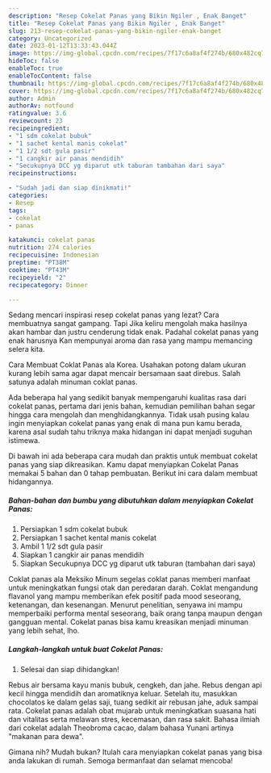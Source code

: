 ```yaml
---
description: "Resep Cokelat Panas yang Bikin Ngiler , Enak Banget"
title: "Resep Cokelat Panas yang Bikin Ngiler , Enak Banget"
slug: 213-resep-cokelat-panas-yang-bikin-ngiler-enak-banget
category: Uncategorized
date: 2023-01-12T13:33:43.044Z
image: https://img-global.cpcdn.com/recipes/7f17c6a8af4f274b/680x482cq70/cokelat-panas-foto-resep-utama.jpg
hideToc: false
enableToc: true
enableTocContent: false
thumbnail: https://img-global.cpcdn.com/recipes/7f17c6a8af4f274b/680x482cq70/cokelat-panas-foto-resep-utama.jpg
cover: https://img-global.cpcdn.com/recipes/7f17c6a8af4f274b/680x482cq70/cokelat-panas-foto-resep-utama.jpg
author: Admin
authorAv: notfound
ratingvalue: 3.6
reviewcount: 23
recipeingredient:
- "1 sdm cokelat bubuk"
- "1 sachet kental manis cokelat"
- "1 1/2 sdt gula pasir"
- "1 cangkir air panas mendidih"
- "Secukupnya DCC yg diparut utk taburan tambahan dari saya"
recipeinstructions:

- "Sudah jadi dan siap dinikmati!"
categories:
- Resep
tags:
- cokelat
- panas

katakunci: cokelat panas 
nutrition: 274 calories
recipecuisine: Indonesian
preptime: "PT38M"
cooktime: "PT43M"
recipeyield: "2"
recipecategory: Dinner

---
```



Sedang mencari inspirasi resep cokelat panas yang lezat? Cara membuatnya sangat gampang. Tapi Jika keliru mengolah maka hasilnya akan hambar dan justru cenderung tidak enak. Padahal cokelat panas yang enak harusnya Kan mempunyai aroma dan rasa yang mampu memancing selera kita.


Cara Membuat Coklat Panas ala Korea. Usahakan potong dalam ukuran kurang lebih sama agar dapat mencair bersamaan saat direbus. Salah satunya adalah minuman coklat panas.

Ada beberapa hal yang sedikit banyak mempengaruhi kualitas rasa dari cokelat panas, pertama dari jenis bahan, kemudian pemilihan bahan segar hingga cara mengolah dan menghidangkannya. Tidak usah pusing kalau ingin menyiapkan cokelat panas yang enak di mana pun kamu berada, karena asal sudah tahu triknya maka hidangan ini dapat menjadi suguhan istimewa.


Di bawah ini ada beberapa cara mudah dan praktis untuk membuat cokelat panas yang siap dikreasikan. Kamu dapat menyiapkan Cokelat Panas memakai 5 bahan dan 0 tahap pembuatan. Berikut ini cara dalam membuat hidangannya.

<!--inarticleads1-->

##### Bahan-bahan dan bumbu yang dibutuhkan dalam menyiapkan Cokelat Panas:

1. Persiapkan 1 sdm cokelat bubuk
1. Persiapkan 1 sachet kental manis cokelat
1. Ambil 1 1/2 sdt gula pasir
1. Siapkan 1 cangkir air panas mendidih
1. Siapkan Secukupnya DCC yg diparut utk taburan (tambahan dari saya)


Coklat panas ala Meksiko Minum segelas coklat panas memberi manfaat untuk meningkatkan fungsi otak dan peredaran darah. Coklat mengandung flavanol yang mampu memberikan efek positif pada mood seseorang, ketenangan, dan kesenangan. Menurut penelitian, senyawa ini mampu memperbaiki performa mental seseorang, baik orang tanpa maupun dengan gangguan mental. Cokelat panas bisa kamu kreasikan menjadi minuman yang lebih sehat, lho. 

<!--inarticleads2-->

##### Langkah-langkah untuk buat Cokelat Panas:


1. Selesai dan siap dihidangkan!

Rebus air bersama kayu manis bubuk, cengkeh, dan jahe. Rebus dengan api kecil hingga mendidih dan aromatiknya keluar. Setelah itu, masukkan chocolatos ke dalam gelas saji, tuang sedikit air rebusan jahe, aduk sampai rata. Cokelat panas adalah obat mujarab untuk meningkatkan suasana hati dan vitalitas serta melawan stres, kecemasan, dan rasa sakit. Bahasa ilmiah dari cokelat adalah Theobroma cacao, dalam bahasa Yunani artinya &#34;makanan para dewa&#34;. 

Gimana nih? Mudah bukan? Itulah cara menyiapkan cokelat panas yang bisa anda lakukan di rumah. Semoga bermanfaat dan selamat mencoba!
